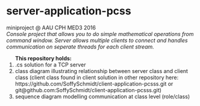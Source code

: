 # server-application-pcss 
miniproject @ AAU CPH MED3 2016
<br /><em>Console project that allows you to do simple mathematical operations from command window. Server allows multiple clients to connect and handles communication on seperate threads for each client stream. </em>

<ol><strong>This repository holds:</strong>
<li> .cs solution for a TCP server </li>
<li> class diagram illustrating relationship between server class and client class (client class found in client solution in other repository here: https://github.com/SoffySchmidt/client-application-pcsss.git or git@github.com:SoffySchmidt/client-application-pcsss.git)</li>
<li> sequence diagram modelling communication at class level (role/class)</li>
</ol>
